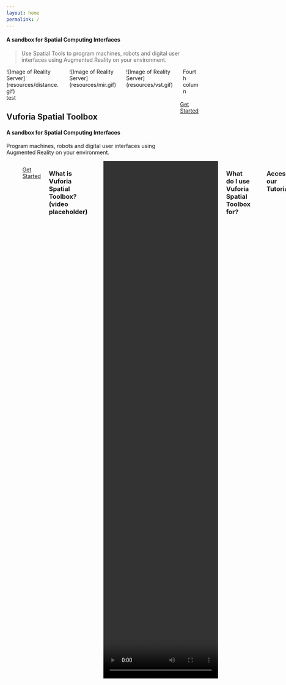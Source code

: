 ```yaml
---
layout: home
permalink: /
---
```


#### A sandbox for Spatial Computing Interfaces
> Use Spatial Tools to program machines, robots and digital user interfaces  using Augmented Reality on your environment.


<div class="columns">
  <div class="column">
    ![Image of Reality Server](resources/distance.gif)
  </div>
  <div class="column">
    ![Image of Reality Server](resources/mir.gif) 
  </div>
  <div class="column">
    ![Image of Reality Server](resources/vst.gif)
  </div>
  <div class="column">
    Fourth column
  </div>
</div>
test


<div class="columns is-vcentered">
  <div class="column">
    <h2>Vuforia Spatial Toolbox</h2>
    <h4>A sandbox for Spatial Computing Interfaces</h4>
    <p>Program machines, robots and digital user interfaces using Augmented Reality on your environment.</p>
  </div>
  <div class="column">
    <a class="button is-primary is-pulled-right" href="https://github.com/ptcrealitylab/vuforia-spatial-toolbox-documentation/blob/master/startSystem/startSystem.md">
      Get Started
    </a>
  </div>
</div>

<div class="columns">
  <div class="column">
    <p><img src="resources/vst.gif" alt="Image of Reality Server"/></p>
    <div class="column">
        <Spatial Tools
    </div>
  </div>
  <div class="column">
    <img src="resources/mir.gif" alt="Image of Reality Server"/>
  </div>
   <div class="column">
    Spatial Programming
  </div>
  <div class="column">
    <img src="resources/distance.gif" alt="Image of Reality Server"/>
  </div>
</div>



|   | | |
| ------| -----------| -----------|
| Spatial Tools | Spatial Programming  | Spatial Robotic UI |

[Get Started](https://github.com/ptcrealitylab/vuforia-spatial-toolbox-documentation/blob/master/startSystem/startSystem.md)

### What is Vuforia Spatial Toolbox? (video placeholder)
<div class="container" style="position: relative; width: 100%; height: 0; padding-bottom: 56.25%;"><iframe src="https://www.youtube.com/embed/JLP2t7yymnQ?rel=0" frameborder="0" allow="autoplay;" allowfullscreen class="video" style="position: absolute;top: 0; left: 0; width: 100%; height: 100%;"><img src = "resources/toolboxVideoPlaceholder.jpg" border = "0"></iframe></div>


<video style="width:100%" controls>
  <source src="https://github.com/ptcrealitylab/vuforia-spatial-toolbox-documentation/raw/master/resources/testVideo.mp4" type="video/mp4">
   <a href="https://www.youtube.com/watch?v=JLP2t7yymnQ?rel=0" style="border:0"><img src = "resources/toolboxVideoPlaceholder.jpg" border = "0"></a>
</video>

### What do I use Vuforia Spatial Toolbox for?

| ![Image of Reality Server](resources/what1.jpg) | ![Image of Reality Server](resources/what3.jpg) | ![Image of Reality Server](resources/what2.jpg) |
| ------| -----------| -----------|
| 1. Generate 2D and 3D AR content around you  | 2. Attach Spatial Tools and AR  Content to any physical object | 3. Program hardware system using AR interfaces |


### Access our Tutorials:

| [Make Tools](https://github.com/ptcrealitylab/vuforia-spatial-toolbox-documentation/tree/master/make%20tools) | [Use the toolbox](https://github.com/ptcrealitylab/vuforia-spatial-toolbox-documentation/tree/master/use) |
| --------------- | ----------------- |
| [Understand the system](https://github.com/ptcrealitylab/vuforia-spatial-toolbox-documentation/tree/master/understandSystem) | [Make hardware interfaces](https://github.com/ptcrealitylab/vuforia-spatial-toolbox-documentation/tree/master/interfaceWithHardware) |


### Made with Vuforia Spatial Toolbox

| ![Image of Reality Server](resources/feeder.jpg) | ![Image of Reality Server](resources/frida.jpg)| ![Image of Reality Server](resources/loto.jpg)|
| ------| -----------| -----------|
| [Feeder Machine](https://www.ptc.com/en/about/reality-lab/portfolio/research/editing-reality)| [AGV path planning](https://www.ptc.com/en/about/reality-lab/portfolio/research/kinetic-ar)| [Lock out Tag out](https://www.ptc.com/en/about/reality-lab/portfolio/experiment/editing-ar-in-space) |
